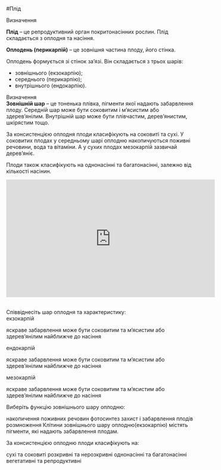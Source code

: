 #Плід

<div class="eoz-wrap">
<span class="eoz">Визначення</span>
<div class="eoz-text">
<p><b>Плід</b> – це репродуктивний орган покритонасінних рослин. Плід складається з оплодня та насіння.</p>
<b>Оплодень (перикарпій)</b> – це зовнішня частина плоду, його стінка.
</div>
</div>

Оплодень формується зі стінок за’язі. Він складається з трьох шарів:
* зовнішнього (екзокарпію);
* середнього (перикарпію);
* внутрішнього (ендокарпію).


<div class="eoz-wrap">
<span class="eoz">Визначення</span>
<div class="eoz-text">
<b>Зовнішній шар</b> – це тоненька плівка, пігменти якої надають забарвлення плоду. Середній шар може бути соковитим і м’ясистим або здерев’янілим.  Внутрішній шар може бути плівчастим, дерев’янистим, шкірястим тощо.
</div>
</div>


За консистенцією оплодня плоди класифікують на соковиті та сухі. У соковитих плодах у середньому шарі оплодню накопичуються поживні речовини, вода та вітаміни. А у сухих плодах мезокарпій зазвичай дерев’яніє.

Плоди також класифікують на однонасінні та багатонасінні, залежно від кількості насінин.


<div class="fluidMedia">
<iframe align="center" width="560" height="315" src="https://www.youtube.com/embed/vwocl8lbs7g" frameborder="0" allowfullscreen></iframe>
</div>
<div class="popup">
</div>

<br>
<quiz>
<question>
<p>Співвіднесіть шар оплодня та характеристику:<br>
екзокарпій</p>
<answer correct>яскраве забарвлення</answer>
<answer>може бути соковитим та м’ясистим або здерев’янілим</answer>
<answer>найближче до насіння</answer>
</question>
<question>
<p>ендокарпій</p>
<answer>яскраве забарвлення</answer>
<answer>може бути соковитим та м’ясистим або здерев’янілим</answer>
<answer correct>найближче до насіння</answer>
</question>
<question>
<p>мезокарпій</p>
<answer>яскраве забарвлення</answer>
<answer correct>може бути соковитим та м’ясистим або здерев’янілим</answer>
<answer>найближче до насіння</answer>
</question>
<question>
<p>Виберіть функцію зовнішнього шару оплодню:</p>
<answer>накопичення поживних речовин</answer>
<answer>фотосинтез</answer>
<answer correct>захист і забарвлення плодів</answer>
<answer>розмноження</answer>
<explanation>
Клітини зовнішнього шару оплодню(екзокарпію) містять пігменти, які надають забарвлення плодам.
</explanation>
</question>
<question>
<p>За консистенцією оплодню плоди класифікують на:</p>
<answer correct>сухі та соковиті</answer>
<answer>розкривні та нерозкривні</answer>
<answer>однонасінні та багатонасінні</answer>
<answer>вегетативні та репродуктивні</answer>
</question>
</quiz>
